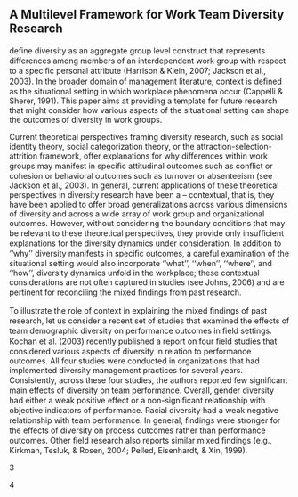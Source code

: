 ## A Multilevel Framework for Work Team Diversity Research

deﬁne diversity as an aggregate group level construct that represents differences among members of an interdependent work group with respect to a speciﬁc personal attribute (Harrison & Klein, 2007; Jackson et al., 2003). In the broader domain of management literature, context is deﬁned as the situational setting in which workplace phenomena occur (Cappelli & Sherer, 1991). This paper aims at providing a template for future research that might consider how various aspects of the situational setting can shape the outcomes of diversity in work groups.

Current theoretical perspectives framing diversity research, such as social identity theory, social categorization theory, or the attraction-selection- attrition framework, offer explanations for why differences within work groups may manifest in speciﬁc attitudinal outcomes such as conﬂict or cohesion or behavioral outcomes such as turnover or absenteeism (see Jackson et al., 2003). In general, current applications of these theoretical perspectives in diversity research have been a – contextual, that is, they have been applied to offer broad generalizations across various dimensions of diversity and across a wide array of work group and organizational outcomes. However, without considering the boundary conditions that may be relevant to these theoretical perspectives, they provide only insufﬁcient explanations for the diversity dynamics under consideration. In addition to ‘‘why’’ diversity manifests in speciﬁc outcomes, a careful examination of the situational setting would also incorporate ‘‘what’’, ‘‘when’’, ‘‘where’’, and ‘‘how’’, diversity dynamics unfold in the workplace; these contextual considerations are not often captured in studies (see Johns, 2006) and are pertinent for reconciling the mixed ﬁndings from past research.

To illustrate the role of context in explaining the mixed ﬁndings of past research, let us consider a recent set of studies that examined the effects of team demographic diversity on performance outcomes in ﬁeld settings. Kochan et al. (2003) recently published a report on four ﬁeld studies that considered various aspects of diversity in relation to performance outcomes. All four studies were conducted in organizations that had implemented diversity management practices for several years. Consistently, across these four studies, the authors reported few signiﬁcant main effects of diversity on team performance. Overall, gender diversity had either a weak positive effect or a non-signiﬁcant relationship with objective indicators of performance. Racial diversity had a weak negative relationship with team performance. In general, ﬁndings were stronger for the effects of diversity on process outcomes rather than performance outcomes. Other ﬁeld research also reports similar mixed ﬁndings (e.g., Kirkman, Tesluk, & Rosen, 2004; Pelled, Eisenhardt, & Xin, 1999).

3

4